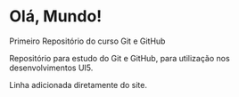 # Olá, Mundo!
 Primeiro Repositório do curso Git e GitHub

Repositório para estudo do Git e GitHub, para utilização nos desenvolvimentos UI5.

Linha adicionada diretamente do site.
